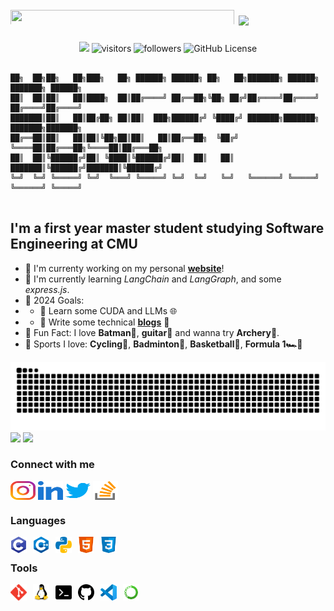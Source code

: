 # <img width="358" height="25" src="https://glitch-art.vercel.app/api/simple?word=Hi!%20I'm%20Henry%20(hungry5656)&font=Doto" /> <img src="https://media.giphy.com/media/hvRJCLFzcasrR4ia7z/giphy.gif" width="25px">

<div align="center">
  <a href="https://github.com/hungry5656/hungry5656"><img src="https://img.shields.io/badge/status-updating-brightgreen.svg"></a>
  <img src="https://visitor-badge.laobi.icu/badge?page_id=hungry5656.hungry5656" alt="visitors"/>
  <img src="https://img.shields.io/github/followers/hungry5656" alt="followers"/>
  <img src="https://img.shields.io/github/license/hungry5656/hungry5656" alt="GitHub License">


</div>

```

██╗  ██╗██╗   ██╗███╗   ██╗ ██████╗ ██████╗ ██╗   ██╗███████╗ ██████╗ ███████╗ ██████╗ 
██║  ██║██║   ██║████╗  ██║██╔════╝ ██╔══██╗╚██╗ ██╔╝██╔════╝██╔════╝ ██╔════╝██╔════╝ 
███████║██║   ██║██╔██╗ ██║██║  ███╗██████╔╝ ╚████╔╝ ███████╗███████╗ ███████╗███████╗ 
██╔══██║██║   ██║██║╚██╗██║██║   ██║██╔══██╗  ╚██╔╝  ╚════██║██╔═══██╗╚════██║██╔═══██╗
██║  ██║╚██████╔╝██║ ╚████║╚██████╔╝██║  ██║   ██║   ███████║╚██████╔╝███████║╚██████╔╝
╚═╝  ╚═╝ ╚═════╝ ╚═╝  ╚═══╝ ╚═════╝ ╚═╝  ╚═╝   ╚═╝   ╚══════╝ ╚═════╝ ╚══════╝ ╚═════╝ 
                                                                                       
```

## I'm a first year master student studying **Software Engineering** at **CMU**

- 📝 I'm currenty working on my personal **[website]**!
- 🌱 I'm currently learning *LangChain* and *LangGraph*, and some *express.js*.
- 🚩 2024 Goals:
- - 🔲 Learn some CUDA and LLMs 🌐
- - 🔲 Write some technical **[blogs]** 📂
- 👀 Fun Fact: I love **Batman🦇**, **guitar🎸** and wanna try **Archery🏹**.
- 🏃 Sports I love: **Cycling🚴**, **Badminton🏸**, **Basketball🏀**, **Formula 1🏎️🏁**

<picture>
  <source
    media="(prefers-color-scheme: dark)"
    srcset="https://raw.githubusercontent.com/hungry5656/hungry5656/output/github-snake-dark.svg" />
  <source 
    media="(prefers-color-scheme: light)"
    srcset="https://raw.githubusercontent.com/hungry5656/hungry5656/output/github-snake.svg" />
  <img alt="github-snake" src="github-snake.svg" />
</picture>

<picture>
  <source
    srcset="https://github-readme-stats.vercel.app/api?username=hungry5656&show_icons=true&theme=radical&include_all_commits=true&card_width=500&rank_icon=github&line_height=20"
    media="(prefers-color-scheme: dark), (prefers-color-scheme: no-preference)"
  />
  <source
    srcset="https://github-readme-stats.vercel.app/api?username=hungry5656&show_icons=true&theme=moltack&include_all_commits=true&card_width=500&rank_icon=github"
    media="(prefers-color-scheme: light)"
  />
  <img src="https://github-readme-stats.vercel.app/api?username=hungry5656&show_icons=true&theme=radical&include_all_commits=true&card_width=500&rank_icon=github&line_height=25"/>
</picture>
<picture>
  <source
    srcset="https://github-readme-stats.vercel.app/api/top-langs/?username=hungry5656&hide=jupyter%20notebook&theme=radical&layout=compact&card_width=300"
    media="(prefers-color-scheme: dark), (prefers-color-scheme: no-preference)"
  />
  <source
    srcset="https://github-readme-stats.vercel.app/api/top-langs/?username=hungry5656&hide=jupyter%20notebook&theme=moltack&layout=compact&card_width=300"
    media="(prefers-color-scheme: light)"
  />
  <img src="https://github-readme-stats.vercel.app/api/top-langs/?username=hungry5656&hide=jupyter%20notebook&theme=radical&layout=compact&card_width=300"/>
</picture>

### Connect with me

[<img align="center" src="img/instagram.svg" alt="Instagram" height="30" width="40" />][Instagram]
[<img align="center" src="img/linkedin.svg" alt="Linkedin" height="30" width="40" />][Linkedin]
[<img align="center" src="img/twitter.svg" alt="Twitter" height="30" width="40" />][Twitter]
[<img align="center" src="img/stack-overflow.svg" alt="Stack-Overflow" height="30" width="40" />][Stack-Overflow]


### Languages
<!-- svg source website -->

[<img align="left" alt="C" width="26px" src="img/c.svg" style="padding-right:10px;" />](http://www.open-std.org/jtc1/sc22/wg14/)
[<img align="left" alt="C++" width="26px" src="img/cpp.svg" style="padding-right:10px;" />](https://isocpp.org/)
[<img align="left" alt="Python" width="26px" src="img/python.svg" style="padding-right:10px;" />](https://www.python.org/)
[<img align="left" alt="HTML" width="26px" src="img/html.svg" style="padding-right:10px;" />](https://html.spec.whatwg.org/)
[<img align="left" alt="CSS" width="26px" src="img/css.svg" style="padding-right:10px;" />](https://www.w3.org/TR/CSS/#css)


<br>

### Tools
[<img align="left" alt="Git" width="26px" src="img/git.svg" style="padding-right:10px;" />](https://git-scm.com/)
[<img align="left" alt="Linux" width="26px" src="img/linux.svg" style="padding-right:10px;" />](https://www.linux.org/)
[<img align="left" alt="Terminal" width="26px" src="img/terminal.svg" style="padding-right:10px;" />](https://www.gnu.org/software/bash/)
[<img align="left" alt="Github" width="26px" src="img/github.svg" style="padding-right:10px;" />](https://github.com/)
[<img align="left" alt="Visual Studio Code" width="26px" src="img/vscode.svg" style="padding-right:10px;" />](https://code.visualstudio.com/)
[<img align="left" alt="Anaconda" width="26px" src="img/anaconda.svg" style="padding-right:10px;" />](https://www.anaconda.com/)


[website]: https://www.hungry5656.com
[Twitter]: https://twitter.com/hungry5656
[Instagram]: https://instagram.com/hungry5656_
[Linkedin]: https://www.linkedin.com/in/sizhuo-sun/
[Stack-Overflow]: https://stackoverflow.com/users/11640053/
[blogs]: https://blog.hungry5656.com
